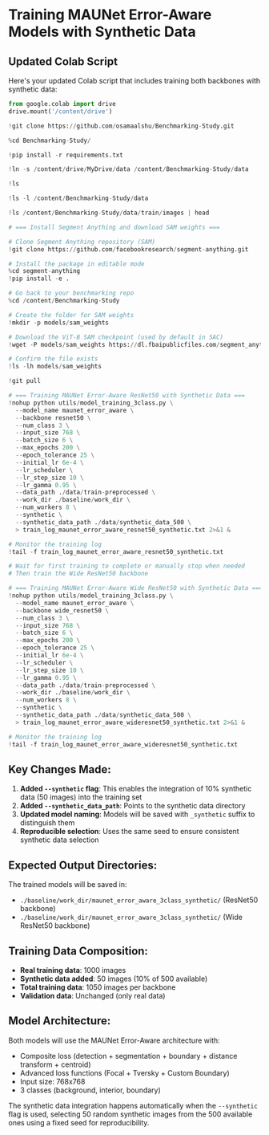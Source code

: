 # Training MAUNet Error-Aware Models with Synthetic Data

## Updated Colab Script

Here's your updated Colab script that includes training both backbones with synthetic data:

```python
from google.colab import drive
drive.mount('/content/drive')

!git clone https://github.com/osamaalshu/Benchmarking-Study.git

%cd Benchmarking-Study/

!pip install -r requirements.txt

!ln -s /content/drive/MyDrive/data /content/Benchmarking-Study/data

!ls

!ls -l /content/Benchmarking-Study/data

!ls /content/Benchmarking-Study/data/train/images | head

# === Install Segment Anything and download SAM weights ===

# Clone Segment Anything repository (SAM)
!git clone https://github.com/facebookresearch/segment-anything.git

# Install the package in editable mode
%cd segment-anything
!pip install -e .

# Go back to your benchmarking repo
%cd /content/Benchmarking-Study

# Create the folder for SAM weights
!mkdir -p models/sam_weights

# Download the ViT-B SAM checkpoint (used by default in SAC)
!wget -P models/sam_weights https://dl.fbaipublicfiles.com/segment_anything/sam_vit_b_01ec64.pth

# Confirm the file exists
!ls -lh models/sam_weights

!git pull

# === Training MAUNet Error-Aware ResNet50 with Synthetic Data ===
!nohup python utils/model_training_3class.py \
  --model_name maunet_error_aware \
  --backbone resnet50 \
  --num_class 3 \
  --input_size 768 \
  --batch_size 6 \
  --max_epochs 200 \
  --epoch_tolerance 25 \
  --initial_lr 6e-4 \
  --lr_scheduler \
  --lr_step_size 10 \
  --lr_gamma 0.95 \
  --data_path ./data/train-preprocessed \
  --work_dir ./baseline/work_dir \
  --num_workers 8 \
  --synthetic \
  --synthetic_data_path ./data/synthetic_data_500 \
  > train_log_maunet_error_aware_resnet50_synthetic.txt 2>&1 &

# Monitor the training log
!tail -f train_log_maunet_error_aware_resnet50_synthetic.txt

# Wait for first training to complete or manually stop when needed
# Then train the Wide ResNet50 backbone

# === Training MAUNet Error-Aware Wide ResNet50 with Synthetic Data ===
!nohup python utils/model_training_3class.py \
  --model_name maunet_error_aware \
  --backbone wide_resnet50 \
  --num_class 3 \
  --input_size 768 \
  --batch_size 6 \
  --max_epochs 200 \
  --epoch_tolerance 25 \
  --initial_lr 6e-4 \
  --lr_scheduler \
  --lr_step_size 10 \
  --lr_gamma 0.95 \
  --data_path ./data/train-preprocessed \
  --work_dir ./baseline/work_dir \
  --num_workers 8 \
  --synthetic \
  --synthetic_data_path ./data/synthetic_data_500 \
  > train_log_maunet_error_aware_wideresnet50_synthetic.txt 2>&1 &

# Monitor the training log
!tail -f train_log_maunet_error_aware_wideresnet50_synthetic.txt
```

## Key Changes Made:

1. **Added `--synthetic` flag**: This enables the integration of 10% synthetic data (50 images) into the training set
2. **Added `--synthetic_data_path`**: Points to the synthetic data directory
3. **Updated model naming**: Models will be saved with `_synthetic` suffix to distinguish them
4. **Reproducible selection**: Uses the same seed to ensure consistent synthetic data selection

## Expected Output Directories:

The trained models will be saved in:

- `./baseline/work_dir/maunet_error_aware_3class_synthetic/` (ResNet50 backbone)
- `./baseline/work_dir/maunet_error_aware_3class_synthetic/` (Wide ResNet50 backbone)

## Training Data Composition:

- **Real training data**: 1000 images
- **Synthetic data added**: 50 images (10% of 500 available)
- **Total training data**: 1050 images per backbone
- **Validation data**: Unchanged (only real data)

## Model Architecture:

Both models will use the MAUNet Error-Aware architecture with:

- Composite loss (detection + segmentation + boundary + distance transform + centroid)
- Advanced loss functions (Focal + Tversky + Custom Boundary)
- Input size: 768x768
- 3 classes (background, interior, boundary)

The synthetic data integration happens automatically when the `--synthetic` flag is used, selecting 50 random synthetic images from the 500 available ones using a fixed seed for reproducibility.
